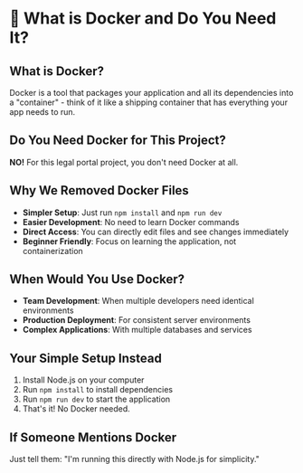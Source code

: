 # 🐳 What is Docker and Do You Need It?

## What is Docker?
Docker is a tool that packages your application and all its dependencies into a "container" - think of it like a shipping container that has everything your app needs to run.

## Do You Need Docker for This Project?
**NO!** For this legal portal project, you don't need Docker at all.

## Why We Removed Docker Files
- **Simpler Setup**: Just run `npm install` and `npm run dev`
- **Easier Development**: No need to learn Docker commands
- **Direct Access**: You can directly edit files and see changes immediately
- **Beginner Friendly**: Focus on learning the application, not containerization

## When Would You Use Docker?
- **Team Development**: When multiple developers need identical environments
- **Production Deployment**: For consistent server environments
- **Complex Applications**: With multiple databases and services

## Your Simple Setup Instead
1. Install Node.js on your computer
2. Run `npm install` to install dependencies
3. Run `npm run dev` to start the application
4. That's it! No Docker needed.

## If Someone Mentions Docker
Just tell them: "I'm running this directly with Node.js for simplicity."

